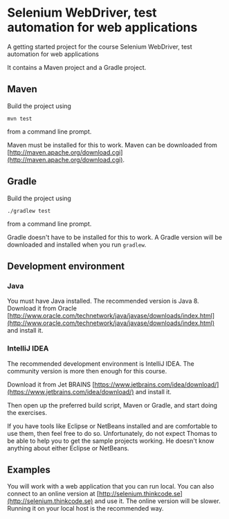 # Selenium WebDriver, test automation for web applications

A getting started project for the course Selenium WebDriver, test automation for web applications

It contains a Maven project and a Gradle project.

## Maven

Build the project using 

```
mvn test
```

from a command line prompt.

Maven must be installed for this to work. Maven can be downloaded from [http://maven.apache.org/download.cgi](http://maven.apache.org/download.cgi).

## Gradle

Build the project using 

```
./gradlew test
```

from a command line prompt.

Gradle doesn't have to be installed for this to work. A Gradle version will be downloaded and installed when you run `gradlew`. 

## Development environment

### Java

You must have Java installed. The recommended version is Java 8.
Download it from Oracle [http://www.oracle.com/technetwork/java/javase/downloads/index.html](http://www.oracle.com/technetwork/java/javase/downloads/index.html)
and install it.

### IntelliJ IDEA

The recommended development environment is IntelliJ IDEA. The community version 
is more then enough for this course.

Download it from Jet BRAINS [https://www.jetbrains.com/idea/download/](https://www.jetbrains.com/idea/download/) 
and install it.

Then open up the preferred build script, Maven or Gradle, and start doing the exercises. 

If you have tools like Eclipse or NetBeans installed and are comfortable to use them, then 
feel free to do so. Unfortunately, do not expect Thomas to be able to help you 
to get the sample projects working. He doesn't know anything about either Eclipse or NetBeans.

## Examples

You will work with a web application that you can run local. You can also 
connect to an online version at [http://selenium.thinkcode.se](http://selenium.thinkcode.se) 
and use it. The online version will be slower. Running it on your local host is 
the recommended way.
